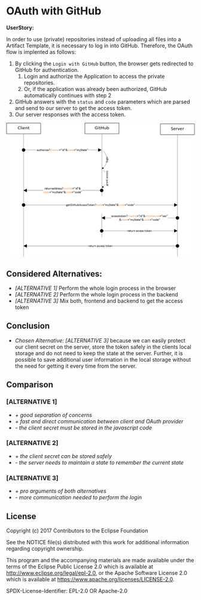 # OAuth with GitHub

**UserStory:**

In order to use (private) repositories instead of uploading all files into a Artifact Template, it is necessary to log in into GitHub.
  Therefore, the OAuth flow is implented as follows:
  
1. By clicking the `Login with GitHub` button, the browser gets redirected to GitHub for authentication.
    1. Login and authorize the Application to access the private repositories.
    1. Or, if the application was already been authorized, GitHub automatically continues with step 2
1. GitHub answers with the `status` and `code` parameters which are parsed and send to our server to get the access token.
1. Our server responses with the access token.

![OAuth flow diagram](graphics/oauth-flow.png)  

## Considered Alternatives:
* *[ALTERNATIVE 1]* Perform the whole login process in the browser
* *[ALTERNATIVE 2]* Perform the whole login process in the backend
* *[ALTERNATIVE 3]* Mix both, frontend and backend to get the access token

## Conclusion
* *Chosen Alternative: [ALTERNATIVE 3]*
   because we can easily protect our client secret on the server, store the token safely in the clients local storage and 
   do not need to keep the state at the server. Further, it is possible to save additional user information in the local
   storage without the need for getting it every time from the server.

## Comparison
### [ALTERNATIVE 1]
* *+ good separation of concerns*
* *+ fast and direct communication between client and OAuth provider*
* *- the client secret must be stored in the javascript code* 

### [ALTERNATIVE 2]
* *+ the client secret can be stored safely*
* *- the server needs to maintain a state to remember the current state*

### [ALTERNATIVE 3]
* *+ pro arguments of both alternatives*
* *- more communication needed to perform the login*

## License

Copyright (c) 2017 Contributors to the Eclipse Foundation

See the NOTICE file(s) distributed with this work for additional
information regarding copyright ownership.

This program and the accompanying materials are made available under the
terms of the Eclipse Public License 2.0 which is available at
http://www.eclipse.org/legal/epl-2.0, or the Apache Software License 2.0
which is available at https://www.apache.org/licenses/LICENSE-2.0.

SPDX-License-Identifier: EPL-2.0 OR Apache-2.0

